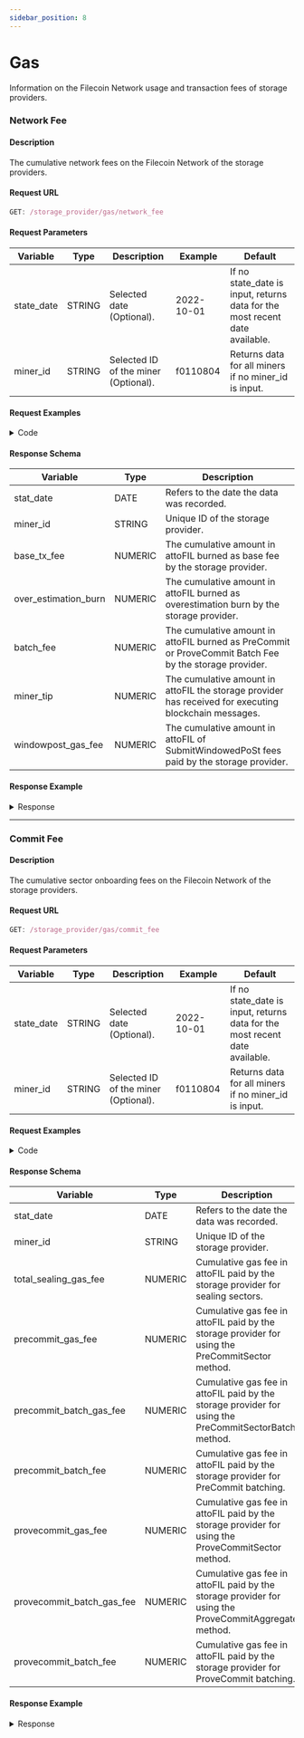 ```yaml
---
sidebar_position: 8
---
```


# Gas

Information on the Filecoin Network usage and transaction fees of storage providers.

### Network Fee

#### Description

The cumulative network fees on the Filecoin Network of the storage providers.

#### Request URL

```js
GET: /storage_provider/gas/network_fee
```

#### Request Parameters
| **Variable** | **Type** | **Description**                         | **Example** | **Default**                  |
| ------------ | -------- | --------------------------------------- | ----------- | ---------------------------- |
| state_date   | STRING   | Selected date (Optional).  | 2022-10-01  | If no state_date is input, returns data for the most recent date available. |
| miner_id     | STRING   | Selected ID of the miner (Optional).   | f0110804  | Returns data for all miners if no miner_id is input. |

#### Request Examples

<details><summary>Code</summary>
<div>


import Tabs from '@theme/Tabs';
import TabItem from '@theme/TabItem';

<Tabs
  groupId="language"
  defaultValue="Python"
  values={[
    { label: 'Python', value: 'Python' },
    { label: 'GO', value: 'GO' },
    { label: 'NodeJS', value: 'NodeJS' },
    { label: 'cURL', value: 'cURL' }
  ]
}>

<TabItem value="Python">

```python
import requests

url = "https://api.spacescope.io/v2/storage_provider/gas/network_fee?state_date=2022-10-01&miner_id=f0110804"

payload={}
headers = {
  'authorization': 'Bearer ghp_xJtTSVcNRJINLWMmfDangcIFCjqPUNZenoVe'
}

response = requests.request("GET", url, headers=headers, data=payload)

print(response.text)

```

</TabItem>

<TabItem value="GO">

```go
package main
import (
  "fmt"
  "net/http"
  "io/ioutil"
)
func main() {
  url := "https://api.spacescope.io/v2/storage_provider/gas/network_fee?state_date=2022-10-01&miner_id=f0110804"
  method := "GET"
  client := &http.Client {
  }
  req, err := http.NewRequest(method, url, nil)
  if err != nil {
    fmt.Println(err)
    return
  }
  req.Header.Add("authorization", "Bearer ghp_xJtTSVcNRJINLWMmfDangcIFCjqPUNZenoVe")
  res, err := client.Do(req)
  if err != nil {
    fmt.Println(err)
    return
  }
  defer res.Body.Close()

  body, err := ioutil.ReadAll(res.Body)
  if err != nil {
    fmt.Println(err)
    return
  }
  fmt.Println(string(body))
}
```

</TabItem>

<TabItem value="NodeJS">

```js
var request = require('request');
var options = {
  'method': 'GET',
  'url': 'https://api.spacescope.io/v2/storage_provider/gas/network_fee?state_date=2022-10-01&miner_id=f0110804',
  'headers': {
    'authorization': 'Bearer ghp_xJtTSVcNRJINLWMmfDangcIFCjqPUNZenoVe'
  }
};
request(options, function (error, response) {
  if (error) throw new Error(error);
  console.log(response.body);
});
```

</TabItem>
<TabItem value="cURL">

```curl
curl --location --request GET 'https://api.spacescope.io/v2/storage_provider/gas/network_fee?state_date=2022-10-01&miner_id=f0110804' \
--header 'authorization: Bearer ghp_xJtTSVcNRJINLWMmfDangcIFCjqPUNZenoVe'
```

</TabItem>
</Tabs>

</div>
</details>


#### Response Schema

| **Variable**                   | **Type** | **Description**                                                                                                                                    |
| ------------------------------ | -------- | -------------------------------------------------------------------------------------------------------------------------------------------------- |
| stat_date                      | DATE     | Refers to the date the data was recorded.                                                                                                         |
| miner_id           | STRING  | Unique ID of the storage provider.  |
| base_tx_fee          | NUMERIC  | The cumulative amount in attoFIL burned as base fee by the storage provider.                                                                                        |
| over_estimation_burn             | NUMERIC  | The cumulative amount in attoFIL burned as overestimation burn by the storage provider.                                                                                     |
| batch_fee | NUMERIC | The cumulative amount in attoFIL burned as PreCommit or ProveCommit Batch Fee by the storage provider. |
| miner_tip | NUMERIC | The cumulative amount in attoFIL the storage provider has received for executing blockchain messages. |
| windowpost_gas_fee | NUMERIC | The cumulative amount in attoFIL of  SubmitWindowedPoSt fees paid by the storage provider. |

#### Response Example

<details><summary>Response</summary>
<div>

```Json
{
    "request_id": "ba4422cc-734f-4d90-84ec-7ad0b3ef01e7#9386",
    "code": 0,
    "message": "success.",
    "data": [
        {
            "stat_date": "2022-10-01T00:00:00Z",
            "miner_id": "f0110804",
            "base_tx_fee": 47228695283248200000,
            "over_estimation_burn": 1796081099387420000,
            "batch_fee": 121889072988415000,
            "miner_tip": 39787691947019300,
            "windowpost_gas_fee": 9542759841359370000
        }
    ]
}
```
</div>
</details>
<hr />


### Commit Fee

#### Description

The cumulative sector onboarding fees on the Filecoin Network of the storage providers.

#### Request URL

```js
GET: /storage_provider/gas/commit_fee
```

#### Request Parameters
| **Variable** | **Type** | **Description**                         | **Example** | **Default**                  |
| ------------ | -------- | --------------------------------------- | ----------- | ---------------------------- |
| state_date   | STRING   | Selected date (Optional).  | 2022-10-01  | If no state_date is input, returns data for the most recent date available. |
| miner_id     | STRING   | Selected ID of the miner (Optional).   | f0110804  | Returns data for all miners if no miner_id is input. |

#### Request Examples

<details><summary>Code</summary>
<div>


import Tabs from '@theme/Tabs';
import TabItem from '@theme/TabItem';

<Tabs
  groupId="language"
  defaultValue="Python"
  values={[
    { label: 'Python', value: 'Python' },
    { label: 'GO', value: 'GO' },
    { label: 'NodeJS', value: 'NodeJS' },
    { label: 'cURL', value: 'cURL' }
  ]
}>

<TabItem value="Python">

```python
import requests

url = "https://api.spacescope.io/v2/storage_provider/gas/commit_fee?state_date=2022-10-01&miner_id=f0110804"

payload={}
headers = {
  'authorization': 'Bearer ghp_xJtTSVcNRJINLWMmfDangcIFCjqPUNZenoVe'
}

response = requests.request("GET", url, headers=headers, data=payload)

print(response.text)

```

</TabItem>

<TabItem value="GO">

```go
package main
import (
  "fmt"
  "net/http"
  "io/ioutil"
)
func main() {
  url := "https://api.spacescope.io/v2/storage_provider/gas/commit_fee?state_date=2022-10-01&miner_id=f0110804"
  method := "GET"
  client := &http.Client {
  }
  req, err := http.NewRequest(method, url, nil)
  if err != nil {
    fmt.Println(err)
    return
  }
  req.Header.Add("authorization", "Bearer ghp_xJtTSVcNRJINLWMmfDangcIFCjqPUNZenoVe")
  res, err := client.Do(req)
  if err != nil {
    fmt.Println(err)
    return
  }
  defer res.Body.Close()

  body, err := ioutil.ReadAll(res.Body)
  if err != nil {
    fmt.Println(err)
    return
  }
  fmt.Println(string(body))
}
```

</TabItem>

<TabItem value="NodeJS">

```js
var request = require('request');
var options = {
  'method': 'GET',
  'url': 'https://api.spacescope.io/v2/storage_provider/gas/commit_fee?state_date=2022-10-01&miner_id=f0110804',
  'headers': {
    'authorization': 'Bearer ghp_xJtTSVcNRJINLWMmfDangcIFCjqPUNZenoVe'
  }
};
request(options, function (error, response) {
  if (error) throw new Error(error);
  console.log(response.body);
});
```

</TabItem>
<TabItem value="cURL">

```curl
curl --location --request GET 'https://api.spacescope.io/v2/storage_provider/gas/commit_fee?state_date=2022-10-01&miner_id=f0110804' \
--header 'authorization: Bearer ghp_xJtTSVcNRJINLWMmfDangcIFCjqPUNZenoVe'
```

</TabItem>
</Tabs>

</div>
</details>


#### Response Schema

| **Variable**                   | **Type** | **Description**                                                                                                                                    |
| ------------------------------ | -------- | -------------------------------------------------------------------------------------------------------------------------------------------------- |
| stat_date                      | DATE     | Refers to the date the data was recorded.                                                                                                         |
| miner_id           | STRING  | Unique ID of the storage provider.  |
| total_sealing_gas_fee          | NUMERIC  | Cumulative gas fee in attoFIL paid by the storage provider for sealing sectors.                                                                                        |
| precommit_gas_fee             | NUMERIC  | Cumulative gas fee in attoFIL paid by the storage provider for using the PreCommitSector method.   |
| precommit_batch_gas_fee | NUMERIC | Cumulative gas fee in attoFIL paid by the storage provider for using the  PreCommitSectorBatch method. |
| precommit_batch_fee | NUMERIC | Cumulative gas fee in attoFIL paid by the storage provider for PreCommit batching. |
| provecommit_gas_fee | NUMERIC | Cumulative gas fee in attoFIL paid by the storage provider for using the ProveCommitSector method. |
| provecommit_batch_gas_fee | NUMERIC | Cumulative gas fee in attoFIL paid by the storage provider for using the ProveCommitAggregate method. |
| provecommit_batch_fee | NUMERIC | Cumulative gas fee in attoFIL paid by the storage provider for ProveCommit batching. |

#### Response Example

<details><summary>Response</summary>
<div>

```Json
{
    "request_id": "ba4422cc-734f-4d90-84ec-7ad0b3ef01e7#9387",
    "code": 0,
    "message": "success.",
    "data": [
        {
            "stat_date": "2022-10-01T00:00:00Z",
            "miner_id": "f0110804",
            "total_sealing_gas_fee": 37190972268440900000,
            "precommit_gas_fee": 4394199519109190000,
            "precommit_batch_gas_fee": 877725315364231000,
            "precommit_batch_fee": 121889072988415000,
            "provecommit_gas_fee": 31797158360979000000,
            "provecommit_batch_gas_fee": 0,
            "provecommit_batch_fee": 0
        }
    ]
}
```
</div>
</details>